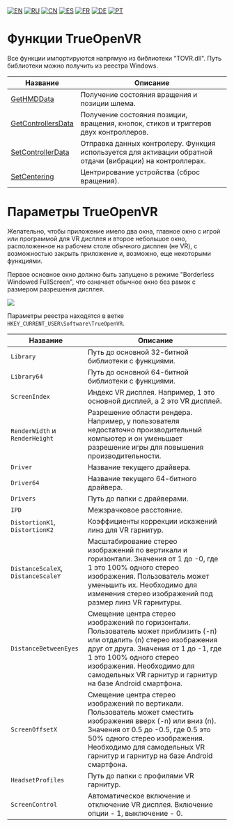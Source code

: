 ﻿[![EN](https://user-images.githubusercontent.com/9499881/33184537-7be87e86-d096-11e7-89bb-f3286f752bc6.png)](https://github.com/TrueOpenVR/TrueOpenVR-Core/blob/master/Docs/README.md) 
[![RU](https://user-images.githubusercontent.com/9499881/27683795-5b0fbac6-5cd8-11e7-929c-057833e01fb1.png)](https://github.com/TrueOpenVR/TrueOpenVR-Core/blob/master/Docs/README.RU.md) 
[![CN](https://user-images.githubusercontent.com/9499881/31012373-978ce414-a522-11e7-9936-387b1c530e2f.png)](https://github.com/TrueOpenVR/TrueOpenVR-Core/blob/master/Docs/README.CN.md) 
[![ES](https://user-images.githubusercontent.com/9499881/31012379-9d8f7764-a522-11e7-8bf4-739077369e8b.png)](https://github.com/TrueOpenVR/TrueOpenVR-Core/blob/master/Docs/README.ES.md) 
[![FR](https://user-images.githubusercontent.com/9499881/31012387-a7b4aaac-a522-11e7-8485-36ce58dc2d4a.png)](https://github.com/TrueOpenVR/TrueOpenVR-Core/blob/master/Docs/README.FR.md) 
[![DE](https://user-images.githubusercontent.com/9499881/31012392-ac051326-a522-11e7-9c8c-2186ddf553d0.png)](https://github.com/TrueOpenVR/TrueOpenVR-Core/blob/master/Docs/README.DE.md) 
[![PT](https://user-images.githubusercontent.com/9499881/31012384-a1d1b544-a522-11e7-8a13-3cb53450d55c.png)](https://github.com/TrueOpenVR/TrueOpenVR-Core/blob/master/Docs/README.PT.md)
# Функции TrueOpenVR
Все функции импортируются напрямую из библиотеки "TOVR.dll". Путь библиотеки можно получить из реестра Windows. 

| Название  | Описание |
| ------------- | ------------- |
| [GetHMDData](https://github.com/TrueOpenVR/TrueOpenVR-Core/blob/master/Docs/RU/Functions/GetHMDData.md) | Получение состояния вращения и позиции шлема. |
| [GetControllersData](https://github.com/TrueOpenVR/TrueOpenVR-Core/blob/master/Docs/RU/Functions/GetControllersData.md) | Получение состояния позиции, вращения, кнопок, стиков и триггеров двух контроллеров. |
| [SetControllerData](https://github.com/TrueOpenVR/TrueOpenVR-Core/blob/master/Docs/RU/Functions/SetControllerData.md) | Отправка данных контролеру. Функция используется для активации обратной отдачи (вибрации) на контроллерах. |
| [SetCentering](https://github.com/TrueOpenVR/TrueOpenVR-Core/blob/master/Docs/RU/Functions/SetCentering.md) | Центрирование устройства (сброс вращения). |


# Параметры TrueOpenVR
Желательно, чтобы приложение имело два окна, главное окно с игрой или программой для VR дисплея и второе небольшое окно, расположенное на рабочем столе обычного дисплея (не VR), с возможностью закрыть приложение и, возможно, еще некоторыми функциями.

Первое основное окно должно быть запущено в режиме "Borderless Windowed FullScreen", что означает обычное окно без рамок с размером разрешения дисплея.

![](https://user-images.githubusercontent.com/9499881/27838382-5d76aadc-60fb-11e7-9a1c-a312f2dddccc.png)


Параметры реестра находятся в ветке `HKEY_CURRENT_USER\Software\TrueOpenVR`.

| Название  | Описание |
| ------------- | ------------- |
| `Library` | Путь до основной 32-битной библиотеки с функциями. |
| `Library64` | Путь до основной 64-битной библиотеки с функциями. |
| `ScreenIndex` | Индекс VR дисплея. Например, 1 это основной дисплей, а 2 это VR дисплей. |
| `RenderWidth` и `RenderHeight` | Разрешение области рендера. Например, у пользователя недостаточно производительный компьютер и он уменьшает разрешение игры для повышения производительности. |
| `Driver` | Название текущего драйвера. |
| `Driver64` | Название текущего 64-битного драйвера. |
| `Drivers` | Путь до папки с драйверами. |
| `IPD` | Межзрачковое расстояние. |
| `DistortionK1`, `DistortionK2` | Коэффициенты коррекции искажений линз для VR гарнитур. |
| `DistanceScaleX`, `DistanceScaleY` | Масштабирование стерео изображений по вертикали и горизонтали. Значения от 1 до -0, где 1 это 100% одного стерео изображения. Пользователь может уменьшить их. Необходимо для изменения стерео изображений под размер линз VR гарнитуры. |
| `DistanceBetweenEyes` | Смещение центра стерео изображений по горизонтали. Пользователь может приблизить (-n) или отдалить (n) стерео изображения друг от друга. Значения от 1 до -1, где 1 это 100% одного стерео изображения. Необходимо для самодельных VR гарнитур и гарнитур на базе Android смартфона. |
| `ScreenOffsetX` | Смещение центра стерео изображений по вертикали. Пользователь может сместить изображения вверх (-n) или вниз (n). Значения от 0.5 до -0.5, где 0.5 это 50% одного стерео изображения. Необходимо для самодельных VR гарнитур и гарнитур на базе Android смартфона. |
| `HeadsetProfiles` | Путь до папки с профилями VR гарнитур. |
| `ScreenControl` | Автоматическое включение и отключение VR дисплея. Включение опции - 1, выключение - 0. |
